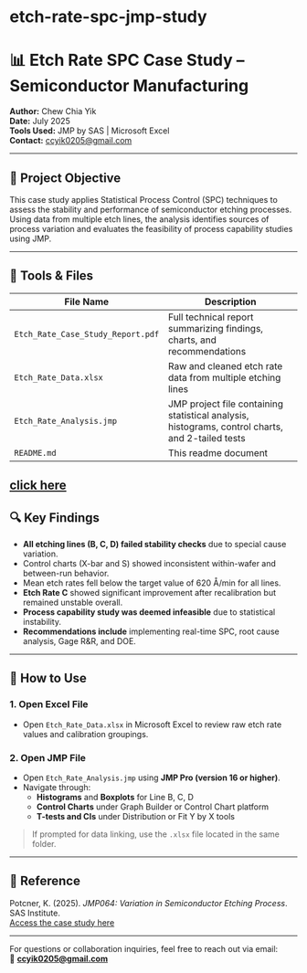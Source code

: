 # etch-rate-spc-jmp-study

# 📊 Etch Rate SPC Case Study – Semiconductor Manufacturing

**Author:** Chew Chia Yik  
**Date:** July 2025  
**Tools Used:** JMP by SAS | Microsoft Excel  
**Contact:** ccyik0205@gmail.com

---

## 🎯 Project Objective

This case study applies Statistical Process Control (SPC) techniques to assess the stability and performance of semiconductor etching processes. Using data from multiple etch lines, the analysis identifies sources of process variation and evaluates the feasibility of process capability studies using JMP.

---

## 🧰 Tools & Files

| File Name                  | Description |
|---------------------------|-------------|
| `Etch_Rate_Case_Study_Report.pdf` | Full technical report summarizing findings, charts, and recommendations |
| `Etch_Rate_Data.xlsx`     | Raw and cleaned etch rate data from multiple etching lines |
| `Etch_Rate_Analysis.jmp`  | JMP project file containing statistical analysis, histograms, control charts, and 2-tailed tests |
| `README.md`               | This readme document |

[click here](https://github.com/cchiayik/etch-rate-spc-jmp-study/raw/e29e534266b0b4f19dacc533ff7cdf34b3fff8ee/Etch%20Rate%20Case%20Study(Chew%20Chia%20Yik).pdf)
---

## 🔍 Key Findings

- **All etching lines (B, C, D) failed stability checks** due to special cause variation.
- Control charts (X-bar and S) showed inconsistent within-wafer and between-run behavior.
- Mean etch rates fell below the target value of 620 Å/min for all lines.
- **Etch Rate C** showed significant improvement after recalibration but remained unstable overall.
- **Process capability study was deemed infeasible** due to statistical instability.
- **Recommendations include** implementing real-time SPC, root cause analysis, Gage R&R, and DOE.

---

## 📂 How to Use

### 1. **Open Excel File**
- Open `Etch_Rate_Data.xlsx` in Microsoft Excel to review raw etch rate values and calibration groupings.

### 2. **Open JMP File**
- Open `Etch_Rate_Analysis.jmp` using **JMP Pro (version 16 or higher)**.
- Navigate through:
  - **Histograms** and **Boxplots** for Line B, C, D
  - **Control Charts** under Graph Builder or Control Chart platform
  - **T-tests and CIs** under Distribution or Fit Y by X tools

> If prompted for data linking, use the `.xlsx` file located in the same folder.

---

## 📝 Reference

Potcner, K. (2025). *JMP064: Variation in Semiconductor Etching Process*. SAS Institute.  
[Access the case study here](https://www.jmp.com/en/academic/case-study-library/variation-in-semiconductor-etching-process.html)

---

For questions or collaboration inquiries, feel free to reach out via email:  
📧 **ccyik0205@gmail.com**

